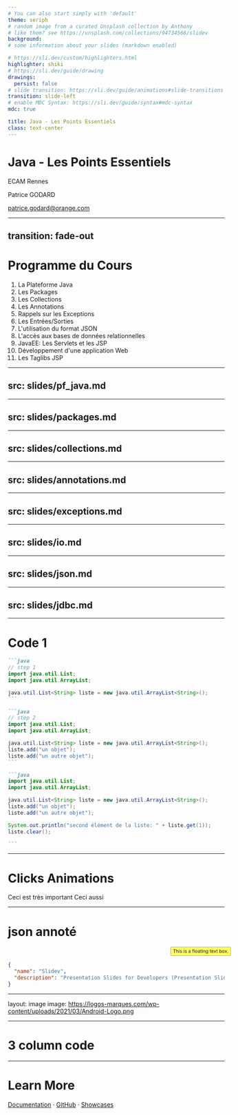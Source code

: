 ```yaml
---
# You can also start simply with 'default'
theme: seriph
# random image from a curated Unsplash collection by Anthony
# like them? see https://unsplash.com/collections/94734566/slidev
background: 
# some information about your slides (markdown enabled)

# https://sli.dev/custom/highlighters.html
highlighter: shiki
# https://sli.dev/guide/drawing
drawings:
  persist: false
# slide transition: https://sli.dev/guide/animations#slide-transitions
transition: slide-left
# enable MDC Syntax: https://sli.dev/guide/syntax#mdc-syntax
mdc: true

title: Java - Les Points Essentiels
class: text-center
---
```


# Java - Les Points Essentiels

ECAM Rennes

Patrice GODARD

patrice.godard@orange.com
<!--
The last comment block of each slide will be treated as slide notes. It will be visible and editable in Presenter Mode along with the slide. [Read more in the docs](https://sli.dev/guide/syntax.html#notes)
-->

---
transition: fade-out
---

# Programme du Cours

<!-- does not work in our context: <Toc minDepth="1" maxDepth="1"></Toc> -->
1. La Plateforme Java
2. Les Packages
3. Les Collections
4. Les Annotations
5. Rappels sur les Exceptions
6. Les Entrées/Sorties
7. L'utilisation du format JSON
8. L'accès aux bases de données relationnelles
9. JavaEE: Les Servlets et les JSP
10. Développement d'une application Web
11. Les Taglibs JSP

---
src: slides/pf_java.md
---

---
src: slides/packages.md
---

---
src: slides/collections.md
---

---
src: slides/annotations.md
---

---
src: slides/exceptions.md
---

---
src: slides/io.md
---

---
src: slides/json.md
---

---
src: slides/jdbc.md
---

---

# Code 1


````md magic-move {lines: true}
```java
// step 1
import java.util.List;
import java.util.ArrayList;

java.util.List<String> liste = new java.util.ArrayList<String>();
```

```java
// step 2
import java.util.List;
import java.util.ArrayList;

java.util.List<String> liste = new java.util.ArrayList<String>();
liste.add("un objet");
liste.add("un autre objet");
```

```java
import java.util.List;
import java.util.ArrayList;

java.util.List<String> liste = new java.util.ArrayList<String>();
liste.add("un objet");
liste.add("un autre objet");

System.out.println("second élément de la liste: " + liste.get(1));
liste.clear();

```
````


---

# Clicks Animations

<v-click>
Ceci est <span v-mark.red="1">très important</span>
</v-click>
<v-click>
Ceci <span v-mark.circle.orange="2">aussi</span>
</v-click>

---

# json annoté

<style>
/* Add your custom styles here */
.text-box {  
  position: relative;
  display: inline-block;
  font-size: 8pt;
  padding: 3px 5px;
  background-color: #FFFF66;
  border: 1px solid #aaa;
  border-radius: 3px;
}

.tb1 {
  position: relative;
  top: 0mm; left: 100mm;
}
</style>

<!-- Add your custom HTML here -->
<div class="text-box tb1">
  This is a floating text box.  
</div>


```json
{
  "name": "Slidev",
  "description": "Presentation Slides for Developers (Presentation Slides for Developers)"
}
```

---
layout: image
image: https://logos-marques.com/wp-content/uploads/2021/03/Android-Logo.png

---
# 3 column code

<v-click>
<div
  v-motion
  :initial="{ y: -80 }"
  :enter="{ y: 0 }"
  :click-1="{ y: 40 }"
  :leave="{ y: 1000 }"
>
  <Arrow x1="30mm" y1="30mm" x2="70mm" y2="30mm" width="1" color="#777"/>
</div>
</v-click>

---

# Learn More

[Documentation](https://sli.dev) · [GitHub](https://github.com/slidevjs/slidev) · [Showcases](https://sli.dev/showcases.html)

<PoweredBySlidev mt-10 />
